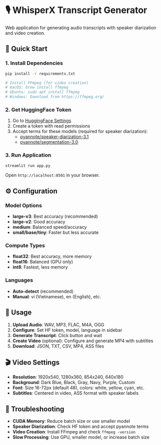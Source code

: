 # 🎙️ WhisperX Transcript Generator

Web application for generating audio transcripts with speaker diarization and video creation.

## 🚀 Quick Start

### 1. Install Dependencies

```bash
pip install -r requirements.txt

# Install FFmpeg (for video creation)
# macOS: brew install ffmpeg
# Ubuntu: sudo apt install ffmpeg
# Windows: Download from https://ffmpeg.org/
```

### 2. Get HuggingFace Token

1. Go to [HuggingFace Settings](https://huggingface.co/settings/tokens)
2. Create a token with read permissions
3. Accept terms for these models (required for speaker diarization):
   - [pyannote/speaker-diarization-3.1](https://huggingface.co/pyannote/speaker-diarization-3.1)
   - [pyannote/segmentation-3.0](https://huggingface.co/pyannote/segmentation-3.0)

### 3. Run Application

```bash
streamlit run app.py
```

Open `http://localhost:8501` in your browser.

## ⚙️ Configuration

### Model Options

- **large-v3**: Best accuracy (recommended)
- **large-v2**: Good accuracy
- **medium**: Balanced speed/accuracy
- **small/base/tiny**: Faster but less accurate

### Compute Types

- **float32**: Best accuracy, more memory
- **float16**: Balanced (GPU only)
- **int8**: Fastest, less memory

### Languages

- **Auto-detect** (recommended)
- **Manual**: vi (Vietnamese), en (English), etc.

## 📝 Usage

1. **Upload Audio**: WAV, MP3, FLAC, M4A, OGG
2. **Configure**: Set HF token, model, language in sidebar
3. **Generate Transcript**: Click button and wait
4. **Create Video** (optional): Configure and generate MP4 with subtitles
5. **Download**: JSON, TXT, CSV, MP4, ASS files

## 🎬 Video Settings

- **Resolution**: 1920x540, 1280x360, 854x240, 640x180
- **Background**: Dark Blue, Black, Gray, Navy, Purple, Custom
- **Font**: Size 16-72px (default 48), colors: white, yellow, cyan, etc.
- **Subtitles**: Centered in video, ASS format with speaker labels

## 🔧 Troubleshooting

- **CUDA Memory**: Reduce batch size or use smaller model
- **Speaker Diarization**: Check HF token and accept pyannote terms
- **Video Creation**: Install FFmpeg and check `ffmpeg -version`
- **Slow Processing**: Use GPU, smaller model, or increase batch size
